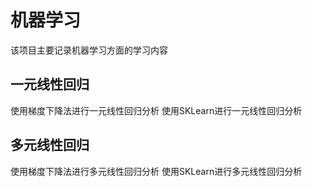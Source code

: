 # 机器学习
该项目主要记录机器学习方面的学习内容

## 一元线性回归
使用梯度下降法进行一元线性回归分析
使用SKLearn进行一元线性回归分析

## 多元线性回归
使用梯度下降法进行多元线性回归分析
使用SKLearn进行多元线性回归分析
